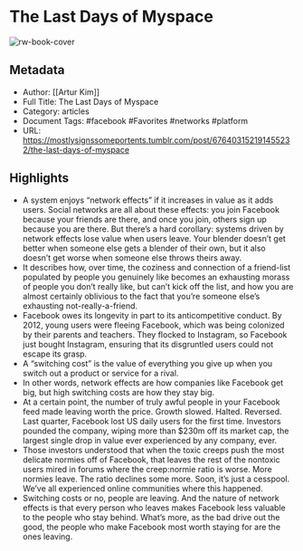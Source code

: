 # The Last Days of Myspace

![rw-book-cover](https://readwise-assets.s3.amazonaws.com/static/images/article3.5c705a01b476.png)

## Metadata
- Author: [[Artur Kim]]
- Full Title: The Last Days of Myspace
- Category: articles
- Document Tags: #facebook #Favorites #networks #platform 
- URL: https://mostlysignssomeportents.tumblr.com/post/676403152191455232/the-last-days-of-myspace

## Highlights
- A system enjoys “network effects” if it increases in value as it adds users. Social networks are all about these effects: you join Facebook because your friends are there, and once you join, others sign up because you are there.
  But there’s a hard corollary: systems driven by network effects lose value when users leave. Your blender doesn’t get better when someone else gets a blender of their own, but it also doesn’t get worse when someone else throws theirs away.
- It describes how, over time, the coziness and connection of a friend-list populated by people you genuinely like becomes an exhausting morass of people you don’t really like, but can’t kick off the list, and how you are almost certainly oblivious to the fact that you’re someone else’s exhausting not-really-a-friend.
- Facebook owes its longevity in part to its anticompetitive conduct. By 2012, young users were fleeing Facebook, which was being colonized by their parents and teachers. They flocked to Instagram, so Facebook just bought Instagram, ensuring that its disgruntled users could not escape its grasp.
- A “switching cost” is the value of everything you give up when you switch out a product or service for a rival.
- In other words, network effects are how companies like Facebook get big, but high switching costs are how they stay big.
- At a certain point, the number of truly awful people in your Facebook feed made leaving worth the price. Growth slowed. Halted. Reversed. Last quarter, Facebook lost US daily users for the first time. Investors pounded the company, wiping more than $230m off its market cap, the largest single drop in value ever experienced by any company, ever.
- Those investors understood that when the toxic creeps push the most delicate normies off of Facebook, that leaves the rest of the nontoxic users mired in forums where the creep:normie ratio is worse. More normies leave. The ratio declines some more. Soon, it’s just a cesspool. We’ve all experienced online communities where this happened.
- Switching costs or no, people are leaving. And the nature of network effects is that every person who leaves makes Facebook less valuable to the people who stay behind. What’s more, as the bad drive out the good, the people who make Facebook most worth staying for are the ones leaving.
